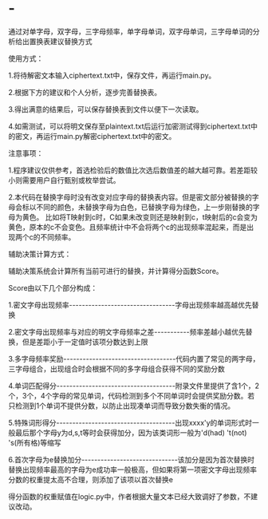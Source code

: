 # -
通过对单字母，双字母，三字母频率，单字母单词，双字母单词，三字母单词的分析给出置换表建议替换方式


使用方式：

1.将待解密文本输入ciphertext.txt中，保存文件，再运行main.py。

2.根据下方的建议和个人分析，逐步完善替换表。

3.得出满意的结果后，可以保存替换表到文件以便下一次读取。

4.如需测试，可以将明文保存至plaintext.txt后运行加密测试得到ciphertext.txt中的密文，再运行main.py解密ciphertext.txt中的密文。


注意事项：

1.程序建议仅供参考，首选检验后的数值比次选后数值差的越大越可靠。若差距较小则需要用户自行甄别或枚举尝试。

2.本代码在替换字母时没有改变对应字母的替换表内容。但是密文部分被替换的字母会标以不同的颜色，未替换字母为白色，已替换字母为绿色，上一步刚替换的字母为黄色。
比如将T映射到c时，C如果未改变则还是映射到c，t映射后的c会变为黄色，原本的c不会变色。且频率统计中不会将两个c的出现频率混起来，而是出现两个c的不同频率。


辅助决策计算方式：

辅助决策系统会计算所有当前可进行的替换，并计算得分函数Score。

Score由以下几个部分构成：

1.密文字母出现频率---------------------------------字母出现频率越高越优先替换

2.密文字母出现频率与对应的明文字母频率之差-----------频率差越小越优先替换，但是差距小于一定值时该项分数达到上限

3.多字母频率奖励-----------------------------------代码内置了常见的两字母，三字母组合，出现组合时会根据不同的多字母组合获得不同的奖励分数

4.单词匹配得分-------------------------------------附录文件里提供了含1个，2个，3个，4个字母的常见单词，代码检测到多个不同单词时会提供奖励分数。若只检测到1个单词不提供分数，以防止出现凑单词而导致分数失衡的情况。

5.特殊词形得分-------------------------------------出现xxxx'y的单词形式时一般最后那个字母y为d,s,t等时会获得加分，因为该类词形一般为'd(had) 't(not) 's(所有格)等缩写

6.首次字母为e替换加分------------------------------该加分是因为首次替换时替换出现频率最高的字母为e成功率一般极高，但如果将第一项密文字母出现频率分数的权重提太高不合理，则添加了该项以首次替换e

得分函数的权重赋值在logic.py中，作者根据大量文本已经大致调好了参数，不建议改动。
